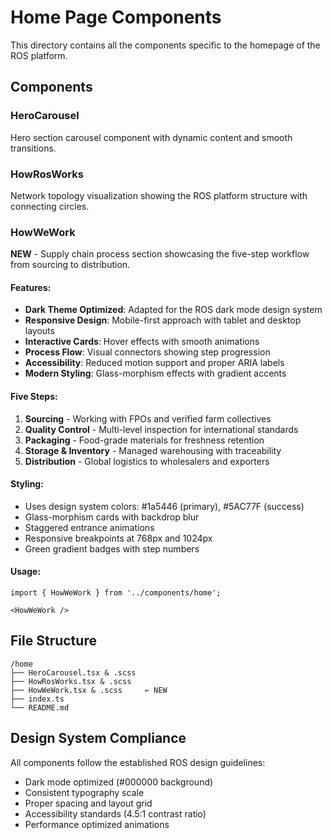 # Home Page Components

This directory contains all the components specific to the homepage of the ROS platform.

## Components

### HeroCarousel
Hero section carousel component with dynamic content and smooth transitions.

### HowRosWorks
Network topology visualization showing the ROS platform structure with connecting circles.

### HowWeWork
**NEW** - Supply chain process section showcasing the five-step workflow from sourcing to distribution.

#### Features:
- **Dark Theme Optimized**: Adapted for the ROS dark mode design system
- **Responsive Design**: Mobile-first approach with tablet and desktop layouts
- **Interactive Cards**: Hover effects with smooth animations
- **Process Flow**: Visual connectors showing step progression
- **Accessibility**: Reduced motion support and proper ARIA labels
- **Modern Styling**: Glass-morphism effects with gradient accents

#### Five Steps:
1. **Sourcing** - Working with FPOs and verified farm collectives
2. **Quality Control** - Multi-level inspection for international standards
3. **Packaging** - Food-grade materials for freshness retention
4. **Storage & Inventory** - Managed warehousing with traceability
5. **Distribution** - Global logistics to wholesalers and exporters

#### Styling:
- Uses design system colors: #1a5446 (primary), #5AC77F (success)
- Glass-morphism cards with backdrop blur
- Staggered entrance animations
- Responsive breakpoints at 768px and 1024px
- Green gradient badges with step numbers

#### Usage:
```tsx
import { HowWeWork } from '../components/home';

<HowWeWork />
```

## File Structure
```
/home
├── HeroCarousel.tsx & .scss
├── HowRosWorks.tsx & .scss  
├── HowWeWork.tsx & .scss     ← NEW
├── index.ts
└── README.md
```

## Design System Compliance
All components follow the established ROS design guidelines:
- Dark mode optimized (#000000 background)
- Consistent typography scale
- Proper spacing and layout grid
- Accessibility standards (4.5:1 contrast ratio)
- Performance optimized animations 